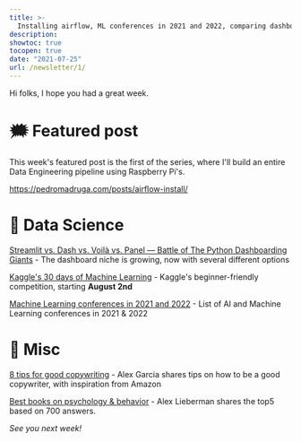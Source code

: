 ```yaml
---
title: >-
  Installing airflow, ML conferences in 2021 and 2022, comparing dashboards, new Kaggle beginner-friendly competition
description:
showtoc: true
tocopen: true
date: "2021-07-25"
url: /newsletter/1/
---
```


Hi folks, I hope you had a great week.

# 🗯 Featured post

This week's featured post is the first of the series, where I'll build an entire Data Engineering pipeline using Raspberry Pi's.

https://pedromadruga.com/posts/airflow-install/

# 🔮 Data Science

[Streamlit vs. Dash vs. Voilà vs. Panel — Battle of The Python Dashboarding Giants](https://medium.datadriveninvestor.com/streamlit-vs-dash-vs-voil%C3%A0-vs-panel-battle-of-the-python-dashboarding-giants-177c40b9ea57) - The dashboard niche is growing, now with several different options

[Kaggle's 30 days of Machine Learning](https://www.linkedin.com/posts/kaggle_30daysofml-activity-6822940685105168384-nS7b/) - Kaggle's beginner-friendly competition, starting **August 2nd**

[Machine Learning conferences in 2021 and 2022](https://tryolabs.com/blog/machine-learning-deep-learning-conferences/) - List of AI and Machine Learning conferences in 2021 & 2022

# 🧠 Misc

[8 tips for good copywriting](https://twitter.com/alexgarcia_atx/status/1416777142445166592) - Alex Garcia shares tips on how to be a good copywriter, with inspiration from Amazon

[Best books on psychology & behavior](https://twitter.com/businessbarista/status/1418933804492787734) - Alex Lieberman shares the top5 based on 700 answers.

_See you next week!_

